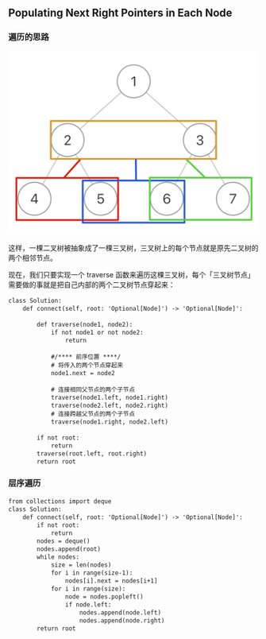 ## Populating Next Right Pointers in Each Node

### 遍历的思路

![Example](example.png)

这样，一棵二叉树被抽象成了一棵三叉树，三叉树上的每个节点就是原先二叉树的两个相邻节点。

现在，我们只要实现一个 traverse 函数来遍历这棵三叉树，每个「三叉树节点」需要做的事就是把自己内部的两个二叉树节点穿起来：

```
class Solution:
    def connect(self, root: 'Optional[Node]') -> 'Optional[Node]':
        
        def traverse(node1, node2):
            if not node1 or not node2:
                return

            #/**** 前序位置 ****/
            # 将传入的两个节点穿起来
            node1.next = node2
            
            # 连接相同父节点的两个子节点
            traverse(node1.left, node1.right)
            traverse(node2.left, node2.right)
            # 连接跨越父节点的两个子节点
            traverse(node1.right, node2.left)

        if not root:
            return
        traverse(root.left, root.right)
        return root

```

### 层序遍历

```
from collections import deque
class Solution:
    def connect(self, root: 'Optional[Node]') -> 'Optional[Node]':
        if not root:
            return 
        nodes = deque()
        nodes.append(root)
        while nodes:
            size = len(nodes)
            for i in range(size-1):
                nodes[i].next = nodes[i+1]
            for i in range(size):
                node = nodes.popleft()
                if node.left:
                    nodes.append(node.left)
                    nodes.append(node.right)
        return root
```